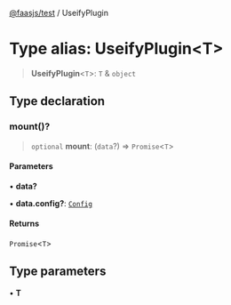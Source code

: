 [@faasjs/test](../README.md) / UseifyPlugin

# Type alias: UseifyPlugin\<T\>

> **UseifyPlugin**\<`T`\>: `T` & `object`

## Type declaration

### mount()?

> `optional` **mount**: (`data`?) => `Promise`\<`T`\>

#### Parameters

• **data?**

• **data.config?**: [`Config`](Config.md)

#### Returns

`Promise`\<`T`\>

## Type parameters

• **T**
